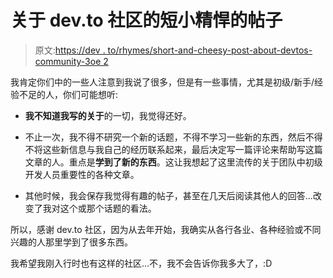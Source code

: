 # 关于 dev.to 社区的短小精悍的帖子

> 原文:[https://dev . to/rhymes/short-and-cheesy-post-about-devtos-community-3oe 2](https://dev.to/rhymes/short-and-cheesy-post-about-devtos-community--3oe2)

我肯定你们中的一些人注意到我说了很多，但是有一些事情，尤其是初级/新手/经验不足的人，你们可能想听:

*   **我不知道我写的关于**的一切，我觉得还好。

*   不止一次，我不得不研究一个新的话题，不得不学习一些新的东西，然后不得不将这些新信息与我自己的经历联系起来，最后决定写一篇评论来帮助写这篇文章的人。重点是**学到了新的东西**。这让我想起了这里流传的关于团队中初级开发人员重要性的各种文章。

*   其他时候，我会保存我觉得有趣的帖子，甚至在几天后阅读其他人的回答...改变了我对这个或那个话题的看法。

所以，感谢 dev.to 社区，因为从去年开始，我确实从各行各业、各种经验或不同兴趣的人那里学到了很多东西。

我希望我刚入行时也有这样的社区...不，我不会告诉你我多大了，:D